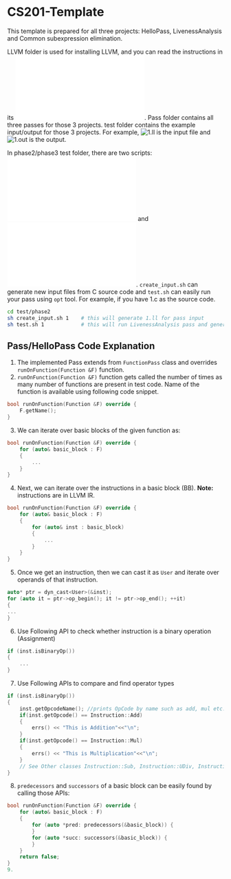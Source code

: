 # CS201-Template
This template is prepared for all three projects: HelloPass, LivenessAnalysis and Common subexpression elimination.

LLVM folder is used for installing LLVM, and you can read the instructions in its ![Readme](LLVM/README.md).
Pass folder contains all three passes for those 3 projects.
test folder contains the example input/output for those 3 projects. For example, ![1.ll](test/phase2/1.ll) is the input file and ![1.out](test/phase2/1.out) is the output.

In phase2/phase3 test folder, there are two scripts: ![create_input.sh](test/phase2/create_input.sh) and ![test.sh](test/phase2/test.sh). `create_input.sh` can generate new input files from C source code and `test.sh` can easily run your pass using `opt` tool. For example, if you have 1.c as the source code.

```sh
cd test/phase2
sh create_input.sh 1    # this will generate 1.ll for pass input
sh test.sh 1            # this will run LivenessAnalysis pass and generate 1.out as the result (of course you need to implement the pass first)
```


## Pass/HelloPass Code Explanation 
1. The implemented Pass extends from ``FunctionPass`` class and overrides ``runOnFunction(Function &F)`` function.
2. ``runOnFunction(Function &F)`` function gets called the number of times as many number of functions are present in test code. Name of the function is available using following code snippet. 
```c++
bool runOnFunction(Function &F) override {
	F.getName();
}
```
3. We can iterate over basic blocks of the given function as:
```c++
bool runOnFunction(Function &F) override {
	for (auto& basic_block : F)
	{
		...
	}
}
```
4. Next, we can iterate over the instructions in a basic block (BB). **Note:** instructions are in LLVM IR.
```c++
bool runOnFunction(Function &F) override {
	for (auto& basic_block : F)
	{
		for (auto& inst : basic_block)
		{
			...
		}
	}
}
```
5. Once we get an instruction, then we can cast it as ``User`` and iterate over operands of that instruction. 
```c++
auto* ptr = dyn_cast<User>(&inst);
for (auto it = ptr->op_begin(); it != ptr->op_end(); ++it) 
{
...
}
```
6. Use Following API to check whether instruction is a binary operation (Assignment)
```c++
if (inst.isBinaryOp())
{
	...
}
```
7. Use Following APIs to compare and find operator types
```c++
if (inst.isBinaryOp())
{
	inst.getOpcodeName(); //prints OpCode by name such as add, mul etc.
	if(inst.getOpcode() == Instruction::Add)
	{
		errs() << "This is Addition"<<"\n";
	}
	if(inst.getOpcode() == Instruction::Mul)
	{
		errs() << "This is Multiplication"<<"\n";
	}
    // See Other classes Instruction::Sub, Instruction::UDiv, Instruction::SDiv
}
```
8. `predecessors` and `successors` of a basic block can be easily found by calling those APIs:
```c++
bool runOnFunction(Function &F) override {
	for (auto& basic_block : F)
	{
		for (auto *pred: predecessors(&basic_block)) {
		}
		for (auto *succ: successors(&basic_block)) {
		}
	}
	return false;
}
9. 
```